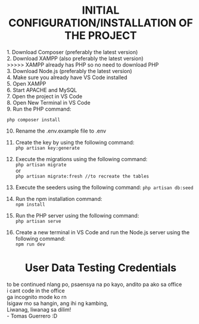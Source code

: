 <h1 align="center">INITIAL CONFIGURATION/INSTALLATION OF THE PROJECT</h1>
1. Download Composer (preferably the latest version) <br>
2. Download XAMPP (also preferably the latest version) <br>
>>>>> XAMPP already has PHP so no need to download PHP <br>
3. Download Node.js (preferably the latest version) <br>
4. Make sure you already have VS Code installed <br>
5. Open XAMPP <br>
6. Start APACHE and MySQL <br>
7. Open the project in VS Code <br>
8. Open New Terminal in VS Code <br>
9. Run the PHP command: <br>

``php composer install``<br>

10. Rename the .env.example file to .env <br>
11. Create the key by using the following command: <br>
``php artisan key:generate``<br>

12. Execute the migrations using the following command: <br>
``php artisan migrate``<br>
or <br>
``php artisan migrate:fresh //to recreate the tables``<br>

13. Execute the seeders using the following command: 
``php artisan db:seed``<br>

14. Run the npm installation command: <br>
``npm install``<br>

15. Run the PHP server using the following command: <br>
``php artisan serve``<br>

16. Create a new terminal in VS Code and run the Node.js server using the following command: <br>
``npm run dev``<br>

<h1 align="center">User Data Testing Credentials</h1>
to be continued nlang po, psaensya na po kayo, andito pa ako sa office <br>
i cant code in the office <br>
ga incognito mode ko rn <br>
Isigaw mo sa hangin, ang ihi ng kambing, <br>
Liwanag, liwanag sa dilim! <br>
- Tomas Guerrero :D

